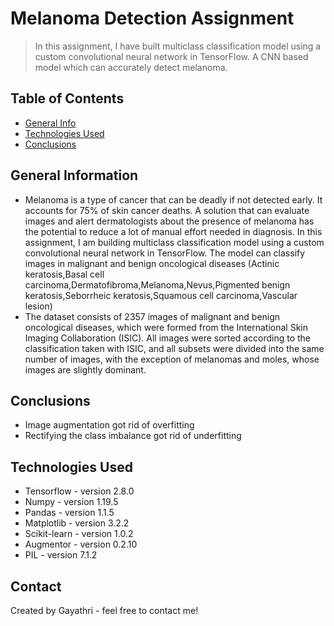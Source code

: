 # Melanoma Detection Assignment
> In this assignment, I have built multiclass classification model using a custom convolutional neural network in TensorFlow.
> A CNN based model which can accurately detect melanoma.


## Table of Contents
* [General Info](#general-information)
* [Technologies Used](#technologies-used)
* [Conclusions](#conclusions)

<!-- You can include any other section that is pertinent to your problem -->

## General Information
- Melanoma is a type of cancer that can be deadly if not detected early. It accounts for 75% of skin cancer deaths. A solution that can evaluate images and alert dermatologists about the presence of melanoma has the potential to reduce a lot of manual effort needed in diagnosis. In this assignment, I am building multiclass classification model using a custom convolutional neural network in TensorFlow. The model can classify images in malignant and benign oncological diseases (Actinic keratosis,Basal cell carcinoma,Dermatofibroma,Melanoma,Nevus,Pigmented benign keratosis,Seborrheic keratosis,Squamous cell carcinoma,Vascular lesion) 
- The dataset consists of 2357 images of malignant and benign oncological diseases, which were formed from the International Skin Imaging Collaboration (ISIC). All images were sorted according to the classification taken with ISIC, and all subsets were divided into the same number of images, with the exception of melanomas and moles, whose images are slightly dominant.

<!-- You don't have to answer all the questions - just the ones relevant to your project. -->

## Conclusions
- Image augmentation got rid of overfitting
- Rectifying the class imbalance got rid of underfitting

<!-- You don't have to answer all the questions - just the ones relevant to your project. -->


## Technologies Used
- Tensorflow - version 2.8.0
- Numpy - version 1.19.5
- Pandas - version 1.1.5
- Matplotlib - version 3.2.2
- Scikit-learn - version 1.0.2
- Augmentor - version 0.2.10
- PIL - version 7.1.2

<!-- As the libraries versions keep on changing, it is recommended to mention the version of library used in this project -->

## Contact
Created by Gayathri - feel free to contact me!


<!-- Optional -->
<!-- ## License -->
<!-- This project is open source and available under the [... License](). -->

<!-- You don't have to include all sections - just the one's relevant to your project -->
